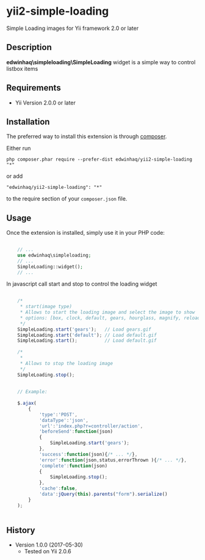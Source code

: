 yii2-simple-loading
============
Simple Loading images for Yii framework 2.0 or later

Description
-----------

**edwinhaq\simpleloading\SimpleLoading** widget is a simple way to control listbox items

Requirements
------------
+ Yii Version 2.0.0 or later

Installation
------------

The preferred way to install this extension is through [composer](http://getcomposer.org/download/).

Either run

```
php composer.phar require --prefer-dist edwinhaq/yii2-simple-loading "*"
```

or add

```
"edwinhaq/yii2-simple-loading": "*"
```

to the require section of your `composer.json` file.


Usage
-----

Once the extension is installed, simply use it in your PHP code:

```php
	
	// ...
	use edwinhaq\simpleloading;
	// ...
	SimpleLoading::widget();
	// ...
```

In javascript call start and stop to control the loading widget 

```javascript
	
	/*
	 * start(image type)
	 * Allows to start the loading image and select the image to show
	 * options: [box, clock, default, gears, hourglass, magnify, reload, ring-alt, ring, ripple, rolling]
	 */
	SimpleLoading.start('gears'); 	// Load gears.gif
	SimpleLoading.start('default'); // Load default.gif
	SimpleLoading.start(); 			// Load default.gif
	
	/*
	 *
	 * Allows to stop the loading image
	 */
	SimpleLoading.stop();
	
	
	// Example:
	
	$.ajax(
		{
			'type':'POST',
			'dataType':'json',
			'url':'index.php?r=controller/action',
			'beforeSend':function(json)
			{ 
				SimpleLoading.start('gears'); 
			},
			'success':function(json){/* ... */},
			'error':function(json,status,errorThrown ){/* ... */},
			'complete':function(json)
			{
				SimpleLoading.stop();
			},
			'cache':false,
			'data':jQuery(this).parents("form").serialize()
		}
	);
	

```

History
-------

+ Version 1.0.0 (2017-05-30)
    + Tested on Yii 2.0.6
